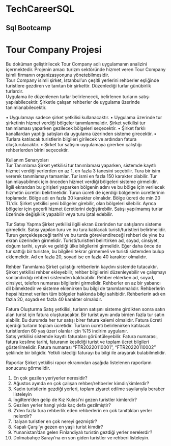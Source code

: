 # TechCareerSQL
Sql Bootcamp
---
# Tour Company Projesi  
Bu doküman geliştirilecek Tour Company adlı uygulamanın analizini içermektedir. Projenin amacı turizm 
sektöründe hizmet veren Tour Company isimli firmanın organizasyonunu yönetebilmesidir. <br/>
Tour Company isimli şirket, İstanbul’un çeşitli yerlerini rehberler eşliğinde turistlere gezdiren ve tanıtan 
bir şirkettir. Düzenlediği turlar günübirlik turlardır. <br/>
Uygulama ile düzenlenen turlar belirlenecek, belirlenen turların satışı yapılabilecektir. Şirketle çalışan 
rehberler de uygulama üzerinde tanımlanabilecektir. <br/>
 
• Uygulamayı sadece şirket yetkilisi kullanacaktır. 
• Uygulama üzerinde tur şirketinin hizmet verdiği bölgeler tanımlanmalıdır. Şirket yetkilisi tur 
tanımlaması yaparken gezilecek bölgeleri seçecektir. 
• Şirket farklı kanallardan yaptığı satışları da uygulama üzerinden sisteme girecektir. 
• Turlara katılacak turistlerin bilgileri girilecek ve ardından fatura oluşturulacaktır. 
• Şirket tur satışını uygulamaya girerken çalıştığı rehberlerden birini seçecektir. 
 
Kullanım Senaryoları  
Tur Tanımlama 
Şirket yetkilisi tur tanımlaması yaparken, sistemde kayıtlı hizmet verdiği yerlerden en az 1, en fazla 3 
tanesini seçebilir. Tura bir isim vererek tanımlamayı tamamlar. Tur ismi en fazla 150 karakter olabilir. 
Tur tanımlayabilmek için önceden hizmet verdiği bölgeleri sisteme girmelidir. İlgili ekrandan bu girişleri 
yaparken bölgenin adını ve bu bölge için verilecek hizmetin ücretini belirtmelidir. Turun ücreti de içerdiği 
bölgelerin ücretlerinin toplamıdır. Bölge adı en fazla 30 karakter olmalıdır. Bölge ücreti de min 20 TL’dir. 
Şirket yetkilisi yeni bölgeler girebilir, olan bölgeleri silebilir. Ayrıca bölgeler için geçerli hizmet ücretlerini 
değiştirebilir. Satışı yapılmamış turlar üzerinde değişiklik yapabilir veya turu iptal edebilir. 
 
Tur Satışı Yapma 
Şirket yetkilisi ilgili ekran üzerinden tur satışlarını sisteme girmelidir. Satışı yapılan turu ve bu tura 
katılacak turisti/turistleri belirtmelidir. Turun gerçekleşeceği tarihi ve bu turda görevlendireceği rehberi 
de yine bu ekran üzerinden girmelidir. 
Turisti/turistleri belirtirken ad, soyad, cinsiyet, doğum tarihi, uyruk ve geldiği ülke bilgilerini girmelidir. 
Eğer daha önce de tur sattığı bir turistse, bu bilgileri tekrar girmemeli ve turisti sistemden bulup 
eklemelidir. 
Ad en fazla 20, soyad ise en fazla 40 karakter olmalıdır.  
 
Rehber Tanımlama 
Şirket çalıştığı rehberlerin kaydını sistemde tutacaktır. Şirket yetkilisi rehber ekleyebilir, rehber bilgilerini 
düzenleyebilir ve çalışmayı sonlandırdığı rehberi sistemden kaldırabilir. 
Rehber eklerken ad, soyad, cinsiyet, telefon numarası bilgilerini girmelidir. Rehberler en az bir yabancı dil 
bilmektedir ve sisteme eklenirken bu bilgi de tanımlanmalıdır. Rehberlerin hepsi hizmet verilen tüm 
bölgeler hakkında bilgi sahibidir. 
Rehberlerin adı en fazla 20, soyadı en fazla 40 karakter olmalıdır. 
 
Fatura Oluşturma 
Satış yetkilisi, turların satışını sisteme girdikten sonra satın alan turist için fatura oluşturacaktır. Bir turist 
aynı anda birden fazla tur satın alabilir. Bu durumda her tur satışı birer fatura kalemi olmalıdır. 
Fatura ücreti içerdiği turların toplam ücretidir. Turların ücreti belirlenirken katılacak turistlerden 60 yaş 
üzeri olanlar için %15 indirim uygulanır.  
Satış yetkilisi sistemde kayıtlı faturaları görüntüleyebilir. Fatura numarası, fatura kesilme tarihi, faturanın 
kesildiği turist ve toplam ücret bilgileri gösterilmelidir. Fatura numarası “FTR20220110001”, 
“FTR20220110002” şeklinde bir bilgidir. Yetkili istediği faturayı bu bilgi ile arayarak bulabilmelidir. 
 
Raporlar 
Şirket yetkilisi rapor ekranından aşağıda listelenen raporların sonucunu görmelidir. 
1. En çok gezilen yer/yerler neresidir? 
2. Ağustos ayında en çok çalışan rehber/rehberler kimdir/kimlerdir? 
3. Kadın turistlerin gezdiği yerleri, toplam ziyaret edilme sayılarıyla beraber listeleyin 
4. İngiltere’den gelip de Kız Kulesi’ni gezen turistler kimlerdir? 
5. Gezilen yerler hangi yılda kaç defa gezilmiştir? 
6. 2’den fazla tura rehberlik eden rehberlerin en çok tanıttıkları yerler nelerdir? 
7. İtalyan turistler en çok nereyi gezmiştir? 
8. Kapalı Çarşı’yı gezen en yaşlı turist kimdir? 
9. Yunanistan’dan gelen Finlandiyalı turistin gezdiği yerler nerelerdir? 
10.  Dolmabahçe Sarayı’na en son giden turistler ve rehberi listeleyin.
